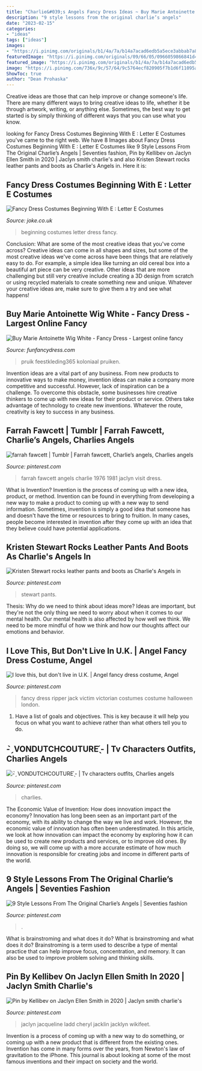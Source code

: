 ```yaml
---
title: "Charlie&#039;s Angels Fancy Dress Ideas ~ Buy Marie Antoinette Wig White"
description: "9 style lessons from the original charlie’s angels"
date: "2023-02-15"
categories:
- "ideas"
tags: ["ideas"]
images:
- "https://i.pinimg.com/originals/b1/4a/7a/b14a7acad6edb5a5ece3abbab7a8b518.jpg"
featuredImage: "https://i.pinimg.com/originals/09/66/05/0966059866841d4edf56aa96520c0d31.jpg"
featured_image: "https://i.pinimg.com/originals/b1/4a/7a/b14a7acad6edb5a5ece3abbab7a8b518.jpg"
image: "https://i.pinimg.com/736x/9c/57/64/9c5764ecf820905f7b1d6f11095aee6a.jpg"
ShowToc: true
author: "Dean Prohaska"
---
```



Creative ideas are those that can help improve or change someone's life. There are many different ways to bring creative ideas to life, whether it be through artwork, writing, or anything else. Sometimes, the best way to get started is by simply thinking of different ways that you can use what you know.

	

		
looking for Fancy Dress Costumes Beginning With E : Letter E Costumes you've came to the right web. We have 8 Images about Fancy Dress Costumes Beginning With E : Letter E Costumes like 9 Style Lessons From The Original Charlie’s Angels | Seventies fashion, Pin by Kellibev on Jaclyn Ellen Smith in 2020 | Jaclyn smith charlie&#039;s and also Kristen Stewart rocks leather pants and boots as Charlie&#039;s Angels in. Here it is:
		
    
## Fancy Dress Costumes Beginning With E : Letter E Costumes

<img loading=lazy src="https://cdn.shopify.com/s/files/1/0450/5747/4713/products/00099635p.png?v=1614911229" onerror="this.onerror=null;this.src='https://tse1.mm.bing.net/th?id=OIP.MikAwgwywHZvrehriNVcDQHaLv&amp;pid=15.1';" alt="Fancy Dress Costumes Beginning With E : Letter E Costumes">

_Source: joke.co.uk_

>beginning costumes letter dress fancy. 

	

Conclusion: What are some of the most creative ideas that you've come across?
Creative ideas can come in all shapes and sizes, but some of the most creative ideas we've come across have been things that are relatively easy to do. For example, a simple idea like turning an old cereal box into a beautiful art piece can be very creative. Other ideas that are more challenging but still very creative include creating a 3D design from scratch or using recycled materials to create something new and unique. Whatever your creative ideas are, make sure to give them a try and see what happens!

    
## Buy Marie Antoinette Wig White - Fancy Dress - Largest Online Fancy

<img loading=lazy src="https://www.funfancydress.com/media/catalog/product/cache/1/image/1200x/040ec09b1e35df139433887a97daa66f/S/A/SANC_1029.jpg" onerror="this.onerror=null;this.src='https://tse1.mm.bing.net/th?id=OIP.7TsgyJ_DMVA6szyoeuBzUwHaKp&amp;pid=15.1';" alt="Buy Marie Antoinette Wig White - Fancy Dress - Largest online fancy">

_Source: funfancydress.com_

>pruik feestkleding365 koloniaal pruiken. 

	

Invention ideas are a vital part of any business. From new products to innovative ways to make money, invention ideas can make a company more competitive and successful. However, lack of inspiration can be a challenge. To overcome this obstacle, some businesses hire creative thinkers to come up with new ideas for their product or service. Others take advantage of technology to create new inventions. Whatever the route, creativity is key to success in any business.

    
## Farrah Fawcett | Tumblr | Farrah Fawcett, Charlie’s Angels, Charlies Angels

<img loading=lazy src="https://i.pinimg.com/originals/09/66/05/0966059866841d4edf56aa96520c0d31.jpg" onerror="this.onerror=null;this.src='https://tse2.mm.bing.net/th?id=OIP.LvtOtNir-06N4kHc3UYohgHaFr&amp;pid=15.1';" alt="farrah fawcett | Tumblr | Farrah fawcett, Charlie’s angels, Charlies angels">

_Source: pinterest.com_

>farrah fawcett angels charlie 1976 1981 jaclyn visit dress. 

	

What is Invention?
Invention is the process of coming up with a new idea, product, or method. Invention can be found in everything from developing a new way to make a product to coming up with a new way to send information. Sometimes, invention is simply a good idea that someone has and doesn't have the time or resources to bring to fruition. In many cases, people become interested in invention after they come up with an idea that they believe could have potential applications.

    
## Kristen Stewart Rocks Leather Pants And Boots As Charlie&#039;s Angels In

<img loading=lazy src="https://i.pinimg.com/originals/88/40/d3/8840d30938c21510fca4e9685c1e2085.jpg" onerror="this.onerror=null;this.src='https://tse3.mm.bing.net/th?id=OIP.4mirlzumpcdj4FXQxpC4VgHaJK&amp;pid=15.1';" alt="Kristen Stewart rocks leather pants and boots as Charlie&#039;s Angels in">

_Source: pinterest.com_

>stewart pants. 

	

Thesis: Why do we need to think about ideas more?
Ideas are important, but they're not the only thing we need to worry about when it comes to our mental health. Our mental health is also affected by how well we think. We need to be more mindful of how we think and how our thoughts affect our emotions and behavior.

    
## I Love This, But Don&#039;t Live In U.K. | Angel Fancy Dress Costume, Angel

<img loading=lazy src="https://i.pinimg.com/originals/b1/4a/7a/b14a7acad6edb5a5ece3abbab7a8b518.jpg" onerror="this.onerror=null;this.src='https://tse2.mm.bing.net/th?id=OIP.3wcUMURsUv4USWYeyZlXsgAAAA&amp;pid=15.1';" alt="I love this, but don&#039;t live in U.K. | Angel fancy dress costume, Angel">

_Source: pinterest.com_

>fancy dress ripper jack victim victorian costumes costume halloween london. 

	

1. Have a list of goals and objectives. This is key because it will help you focus on what you want to achieve rather than what others tell you to do.

    
## - ̗̀ VONDUTCHCOUTURE ̖́- | Tv Characters Outfits, Charlies Angels

<img loading=lazy src="https://i.pinimg.com/736x/9c/57/64/9c5764ecf820905f7b1d6f11095aee6a.jpg" onerror="this.onerror=null;this.src='https://tse1.mm.bing.net/th?id=OIP.G1Qw6ns3EkZIwXqbLjCFfAHaKt&amp;pid=15.1';" alt="- ̗̀ VONDUTCHCOUTURE ̖́- | Tv characters outfits, Charlies angels">

_Source: pinterest.com_

>charlies. 

	

The Economic Value of Invention: How does innovation impact the economy?
Innovation has long been seen as an important part of the economy, with its ability to change the way we live and work. However, the economic value of innovation has often been underestimated. In this article, we look at how innovation can impact the economy by exploring how it can be used to create new products and services, or to improve old ones. By doing so, we will come up with a more accurate estimate of how much innovation is responsible for creating jobs and income in different parts of the world.

    
## 9 Style Lessons From The Original Charlie’s Angels | Seventies Fashion

<img loading=lazy src="https://i.pinimg.com/736x/b2/2a/af/b22aaf17512306c6e74d8b83bf1e40b7.jpg" onerror="this.onerror=null;this.src='https://tse3.mm.bing.net/th?id=OIP.VbqQ7thEBjHwI0_LugIhAAHaEK&amp;pid=15.1';" alt="9 Style Lessons From The Original Charlie’s Angels | Seventies fashion">

_Source: pinterest.com_

>. 

	

What is brainstroming and what does it do?
What is brainstroming and what does it do? Brainstroming is a term used to describe a type of mental practice that can help improve focus, concentration, and memory. It can also be used to improve problem solving and thinking skills.

    
## Pin By Kellibev On Jaclyn Ellen Smith In 2020 | Jaclyn Smith Charlie&#039;s

<img loading=lazy src="https://i.pinimg.com/originals/3c/23/b3/3c23b3e8ca9ce87b346c8e70dc8b00a9.jpg" onerror="this.onerror=null;this.src='https://tse1.mm.bing.net/th?id=OIP.Y0Tk7psdmq4yxsM7aZK6qQHaJ4&amp;pid=15.1';" alt="Pin by Kellibev on Jaclyn Ellen Smith in 2020 | Jaclyn smith charlie&#039;s">

_Source: pinterest.com_

>jaclyn jacqueline ladd cheryl jacklin jacklyn wikifeet. 

	

Invention is a process of coming up with a new way to do something, or coming up with a new product that is different from the existing ones. Invention has come in many forms over the years, from Newton's law of gravitation to the iPhone. This journal is about looking at some of the most famous inventions and their impact on society and the world.


